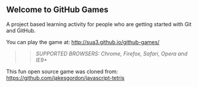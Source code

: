 ## Welcome to GitHub Games

A project based learning activity for people who are getting started with Git and GitHub.

You can play the game at: http://sua3.github.io/github-games/

>> _*SUPPORTED BROWSERS*: Chrome, Firefox, Safari, Opera and IE9+_

This fun open source game was cloned from: https://github.com/jakesgordon/javascript-tetris
